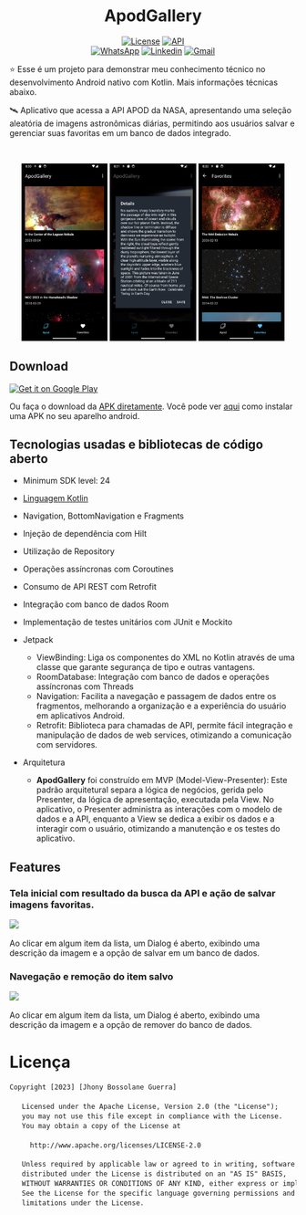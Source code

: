 <h1 align="center">ApodGallery</h1>

<p align="center">
  <a href="https://opensource.org/licenses/Apache-2.0"><img alt="License" src="https://img.shields.io/badge/License-Apache%202.0-blue.svg"/></a>
  <a href="https://android-arsenal.com/api?level=21"><img src="https://img.shields.io/badge/API-24%2B-brightgreen.svg?style=flat" border="0" alt="API"></a>
  <br>
  <a href="https://wa.me/+5511986726064"><img alt="WhatsApp" src="https://img.shields.io/badge/WhatsApp-25D366?style=for-the-badge&logo=whatsapp&logoColor=white"/></a>
  <a href="https://www.linkedin.com/in/jhonybguerra/"><img alt="Linkedin" src="https://img.shields.io/badge/LinkedIn-0077B5?style=for-the-badge&logo=linkedin&logoColor=white"/></a>
  <a href="mailto:jhonybguerra@gmail.com"><img alt="Gmail" src="https://img.shields.io/badge/Gmail-D14836?style=for-the-badge&logo=gmail&logoColor=white"/></a>
</p>

<p align="center">  

⭐ Esse é um projeto para demonstrar meu conhecimento técnico no desenvolvimento Android nativo com Kotlin. Mais informações técnicas abaixo.

🛰️ Aplicativo que acessa a API APOD da NASA, apresentando uma seleção aleatória de imagens astronômicas diárias, permitindo aos usuários salvar e gerenciar suas favoritas em um banco de dados integrado.

</p>

</br>

<p float="left" align="center">
<img src="screenshots/Screenshot_1.png" width="30%"/>
<img src="screenshots/Screenshot_2.png" width="30%"/>
<img src="screenshots/Screenshot_3.png" width="30%"/>
</p>

## Download
<a href='https://play.google.com/store/apps/details?id=com.jbgcomposer.apodgallery'><img width="20%" alt='Get it on Google Play' src='https://play.google.com/intl/en_us/badges/static/images/badges/en_badge_web_generic.png'/></a>

Ou faça o download da <a href="apk/app-debug.apk?raw=true">APK diretamente</a>. Você pode ver <a href="https://www.google.com/search?q=como+instalar+um+apk+no+android">aqui</a> como instalar uma APK no seu aparelho android.

## Tecnologias usadas e bibliotecas de código aberto

- Minimum SDK level: 24
- [Linguagem Kotlin](https://kotlinlang.org/)
- Navigation, BottomNavigation e Fragments
- Injeção de dependência com Hilt
- Utilização de Repository
- Operações assíncronas com Coroutines
- Consumo de API REST com Retrofit
- Integração com banco de dados Room
- Implementação de testes unitários com JUnit e Mockito


- Jetpack

  - ViewBinding: Liga os componentes do XML no Kotlin através de uma classe que garante segurança de tipo e outras vantagens.
  - RoomDatabase: Integração com banco de dados e operações assíncronas com Threads
  - Navigation: Facilita a navegação e passagem de dados entre os fragmentos, melhorando a organização e a experiência do usuário em aplicativos Android.
  - Retrofit: Biblioteca para chamadas de API, permite fácil integração e manipulação de dados de web services, otimizando a comunicação com servidores.

  
- Arquitetura
  - **ApodGallery** foi construído em MVP (Model-View-Presenter): Este padrão arquitetural separa a lógica de negócios, gerida pelo Presenter, da lógica de apresentação, executada pela View. No aplicativo, o Presenter administra as interações com o modelo de dados e a API, enquanto a View se dedica a exibir os dados e a interagir com o usuário, otimizando a manutenção e os testes do aplicativo.

## Features

### Tela inicial com resultado da busca da API e ação de salvar imagens favoritas.
<img src="screenshots/feature-1.gif" width="25%"/>

Ao clicar em algum item da lista, um Dialog é aberto, exibindo uma descrição da imagem e a opção de salvar em um banco de dados.

### Navegação e remoção do item salvo
<img src="screenshots/feature-2.gif" width="25%"/>

Ao clicar em algum item da lista, um Dialog é aberto, exibindo uma descrição da imagem e a opção de remover do banco de dados.

# Licença

```xml
Copyright [2023] [Jhony Bossolane Guerra]

   Licensed under the Apache License, Version 2.0 (the "License");
   you may not use this file except in compliance with the License.
   You may obtain a copy of the License at

     http://www.apache.org/licenses/LICENSE-2.0

   Unless required by applicable law or agreed to in writing, software
   distributed under the License is distributed on an "AS IS" BASIS,
   WITHOUT WARRANTIES OR CONDITIONS OF ANY KIND, either express or implied.
   See the License for the specific language governing permissions and
   limitations under the License.

```
